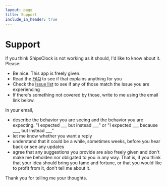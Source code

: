 ```yaml
---
layout: page
title: Support
include_in_header: true
---
```


# Support

If you think ShipsClock is not working as it should, I'd like to know about it.
Please:

- Be nice. This app is freely given.
- Read the [FAQ](faq.md) to see if that explains anything for you
- Check the [issue list](https://github.com/wbreeze/ShipsClock/issues)
  to see if any of those match the issue you are experiencing
- If there's something not covered by those,
  write to me using the email link below.

In your email,
- describe the behavior you are seeing and the behavior you are
  expecting. "I expected ___ but instead ___" or "I expected ___ because ___,
  but instead ___"
- let me know whether you want a reply
- understand that it could be a while, sometimes weeks, before
  you hear back or see any updates
- agree that any suggestions you provide are also freely given and don't
  make me beholden nor obligated to you in any way.
  That is, if you think that your idea should bring you fame and fortune,
  or that you would like to profit from it, don't tell me about it.

Thank you for telling me your thoughts.
